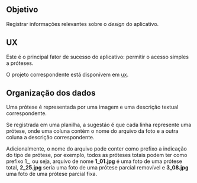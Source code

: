 ## Objetivo

Registrar informações relevantes sobre o _design_ do aplicativo.

## UX

Este é o principal fator de sucesso do aplicativo: permitir o
acesso simples a próteses.

O projeto correspondente está
disponívem em [ux](ux).

## Organização dos dados

Uma prótese é representada por uma imagem e uma
descrição textual correspondente.

Se registrada em uma planilha, a sugestáo é que cada
linha represente uma prótese, onde uma coluna contém o
nome do arquivo da foto e a outra coluna a descrição correspondente.

Adicionalmente, o nome do arquivo pode conter como
prefixo a indicação do tipo de prótese, por exemplo,
todos as próteses totais podem ter como prefixo
1\_, ou seja, arquivo de nome **1_01.jpg** é uma
foto de uma prótese total, **2_25.jpg** seria uma
foto de uma prótese parcial removível e **3_08.jpg**
uma foto de uma prótese parcial fixa.

